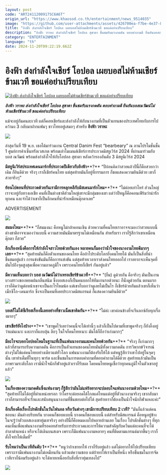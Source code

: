 ```yaml
---
layout: post
code: "ART2411200917SC6A6T"
origin_url: "https://www.khaosod.co.th/entertainment/news_9514035"
image: "https://github.com/user-attachments/assets/426700ea-f7be-4e37-8bf2-186574783da5"
title: "อิงฟ้า ส่งกำลังใจเชียร์ โอปอล เผยบอสไม่ห้ามเชียร์ข้ามเวที ขอแค่อย่าเปรียบเทียบ"
description: "อิงฟ้า วราหะ ส่งกำลังใจเชียร์ โอปอล สุชาตา ชื่นชมรับแรงกดดัน ตอบคำถามดี ยืนยันบอสณวัฒน์ไม่ห้ามเชียร์ข้ามเวที ขอแค่อย่าเปรียบเทียบ"
category: "ENTERTAINMENT"
language: "th"
date: 2024-11-20T09:22:19.662Z
---
```


# อิงฟ้า ส่งกำลังใจเชียร์ โอปอล เผยบอสไม่ห้ามเชียร์ข้ามเวที ขอแค่อย่าเปรียบเทียบ

[![อิงฟ้า ส่งกำลังใจเชียร์ โอปอล เผยบอสไม่ห้ามเชียร์ข้ามเวที ขอแค่อย่าเปรียบเทียบ](https://www.khaosod.co.th/wpapp/uploads/2024/11/engfa1.jpg "อิงฟ้า ส่งกำลังใจเชียร์ โอปอล เผยบอสไม่ห้ามเชียร์ข้ามเวที ขอแค่อย่าเปรียบเทียบ")](https://www.khaosod.co.th/wpapp/uploads/2024/11/engfa1.jpg)

_**อิงฟ้า วราหะ ส่งกำลังใจเชียร์ โอปอล สุชาตา ชื่นชมรับแรงกดดัน ตอบคำถามดี ยืนยันบอสณวัฒน์ไม่ห้ามเชียร์ข้ามเวที ขอแค่อย่าเปรียบเทียบ**_

แม้จะอยู่กันคนละเวที แต่ก็คอยเชียร์และส่งกำลังให้กับนางงามที่เป็นตัวแทนของประเทศไทยกับการไปคว้ามง 3 กลับมาฝากแฟนๆ ชาวไทยอยู่เสมอๆ สำหรับ **อิงฟ้า วราหะ**

[![](https://www.khaosod.co.th/wpapp/uploads/2024/11/engfa4.jpg)](https://www.khaosod.co.th/wpapp/uploads/2024/11/engfa4.jpg)

ล่าสุดวันที่ 19 พ.ย. เธอได้มาร่วมงาน Central Danim Fest “bearbeary” ณ ลานโปรโมชั่นชั้น 1 ศูนย์การค้าเซ็นทรัลเวสเกต พร้อมเล่าโมเมนต์เชียร์การประกวดมิสยูเวิร์ส 2024 ที่ผ่านมาร่วมกับบอส ณวัฒน์ พร้อมส่งกำลังใจให้กับโอปอล สุชาตา หลังคว้ารองอันดับ 3 มิสยูนิเวิร์ส 2024

**มิสยูนิเวิร์สประเทศเดนมาร์กที่ประกวดปีเดียวกับอิงฟ้า****?** “ปีก่อนคิดว่าสวยแล้วปีนี้ก็คือสวยกว่าเดิม ก็ยินดีด้วย จริงๆ เราก็เชียร์คนไทย แต่สุดท้ายมันก็อยู่ที่กรรมการ ก็ขอแสดงความยินดีด้วย เขาก็สวยจริงๆ”

**ย้อนไปตอนที่ประกวดด้วยกันเรามีการคลุกคลีกับมิสเดนมาร์กไหม****?** “ไม่ค่อยเท่าไหร่ ส่วนใหญ่เราจะอยู่กับทางเอเชีย คนที่เป็นต่างชาติส่วนใหญ่เขาจะมีกลุ่มของเขา แต่ว่าปีหนูก็คือคอนเฟิร์มว่าน่ารักทุกคน และจำได้ว่าเขาก็เป็นอีกคนที่น่ารักเหมือนตุ๊กตาเลย”

ADVERTISEMENT

[![](https://www.khaosod.co.th/wpapp/uploads/2024/11/engfa7.jpg)](https://www.khaosod.co.th/wpapp/uploads/2024/11/engfa7.jpg)

**สมมงไหม****?** “ก็สมมงนะ คือหนูไม่กล้าคอนเซิน ด้วยความที่คนไทยเราอาจจะมองว่าสวยแบบนี้ ต่างชาติอาจจะมองว่าแบบนี้ ความสวยมันมีมาตรฐานไม่เหมือนกัน สำหรับเรา เราก็รู้สึกว่าเขาเหมือนตุ๊กตา ก็สวย”

**อีกเรื่องหนึ่งคือการให้กำลังใจสาวไทยด้วยกันเอง หลายคนก็มองว่าน้ำใจของนางงามไทยดีมากๆ เลย****?** “สุดท้ายมันก็คือตัวแทนของคนไทย คือถ้าไประดับโลกยิ่งคนไทยได้ มันก็เป็นสิ่งที่น่าชื่นชมอยู่แล้ว การแข่งขันมันก็คือการแข่งขัน แต่สุดท้ายเวลาเราส่งคนไทยออกไป เราอยากจะเห็นจุดที่มันไปถึงจุดสูงสุดเพื่อความภาคภูมิใจ เพราะคนไทยก็เชียร์ กันอยู่แล้ว”

**มีความเห็นบอกว่า บอส ณวัฒน์ไม่ว่าเหรอเชียร์ข้ามเวที****?** “(ยิ้ม) ดูด้วยกัน คือจริงๆ มันเป็นงานบวงสรวงของหยดฝนกลิ่นสนิม ซึ่งบอสเองก็เป็นคนบอกให้ทีมงานรอด้วยนะ ก็นั่งดูด้วยกัน ตอนแรกเราก็คิดว่าดูต่อหน้าเขาจะเป็นอะไรไหมน้อ แต่เขาก็บอกว่าดูเลยไม่เป็นไร ก็เชียร์ด้วยกันแล้วเขาก็เห็นว่าเม็กซิโก-เดนมาร์ก ซึ่งจะเป็นคนที่เคยประกวดมิสแกรนด์ ก็แสดงความยินดีด้วย”

[![](https://www.khaosod.co.th/wpapp/uploads/2024/11/engfa3.jpg)](https://www.khaosod.co.th/wpapp/uploads/2024/11/engfa3.jpg)



**บอสก็ไม่ได้ซีเรียสเรื่องนี้เลยอย่างที่ชาวเน็ตเขาคิดกัน****?** “ไม่ค่ะ เขาค่อนข้างที่จะรีแลกซ์กับทุกเรื่องมากๆ”

**เขาเชียร์ยังไงบ้าง****?** “เขาพูดไว้เลยว่าคนนี้จะได้เท่านี้ๆ แล้วก็เป็นไปตามที่เขาพูดจริงๆ ก็ยังอึ้งอยู่ว่าแม่นเนาะ และเราก็แอบลุ้น ลึกๆ ในใจก็คนไทยเนาะ มันได้ก็ถือว่าเก่งมากๆ”

**มีอะไรจะบอกโอปอลไหมในฐานะที่เป็นแฟนนางงามและคนไทยด้วยกัน****?** “จริงๆ ก็เก่งมากๆ แล้วที่สามารถรับความกดดัน คือการเป็นตัวแทนของคนไทยมันมีทั้งความกดดัน การวิพากษ์วิจารณ์ต่างๆไม่ใช่แค่คนไทยอย่างเดียวแต่ทั่วโลก แฟนนางงามก็ต้องรับให้ได้ แต่หนูรู้สึกว่าเขาไปอยู่ในจุดๆ นั้น เขาทำเต็มที่ในทุกๆ พาร์ต และชื่นชมในการตอบคำถามที่ตอบคำถามได้ดีด้วย สุดท้ายแล้วมันเป็นภาพรวมระดับโลก เรามีน้ำใจนักกีฬาอยู่แล้วเราก็รับผล โดยคนไทยหนูเชื่อว่าทุกคนภูมิใจในตัวเขาอยู่แล้ว”

[![](https://www.khaosod.co.th/wpapp/uploads/2024/11/engfa8.jpg)](https://www.khaosod.co.th/wpapp/uploads/2024/11/engfa8.jpg)

**ในเรื่องของความกดดันซึ่งแฟนงามๆ ก็รู้สึกว่ามันไม่แฟร์อยากจะปลอบใจแฟนนางงามด้วยไหม****?** “สุดท้ายก็ไม่ได้อยู่ที่ตำแหน่งหรอก ว่าใครจะต่อยอดได้ไกลแค่ไหนแต่อยู่ที่ตัวนางงามจริงๆ เขากลับมาเราก็สามารถที่จะรักและสนับสนุนนางงามที่ชื่นชอบต่อไปได้ สุดท้ายเราก็ต้องเป็นน้ำใจนักกีฬาแหละค่ะ”

**อีกเรื่องคือเรื่องโปรดักชั่นในวันไฟนอล หรือวันต่างๆ เขามีการเปรียบเทียบ 2 เวที?** “มันก็แล้วแต่คนชอบนะ มันต่างบริบทกัน บางคนก็ชอบแบบนี้ บางคนก็ชอบแบบนี้ แต่สำหรับมิสแกรนด์ คือหนูอยู่ข้างในจะรู้ว่าตัวบอสเองเขาทุ่มเทจริงๆ อย่างปีนี้ก็คือหมดงบไปหลายล้านเลย ในเรื่อง โปรดักชั่นต่างๆ ที่ทุกคนเห็นเพื่อแฟนนางงามที่รอคอยสำหรับการประกวดและการให้ความสำคัญกับควีนแต่ละคนที่จะได้อำลาตำแหน่ง หรือจะได้เดินบนสเตจ เพราะก็มีแฟนนางงามหลายๆ คนที่ติดตามแกรนด์มากขึ้นๆ เราก็ตั้งใจทำให้เต็มที่”

**รับไหมว่าเป็นเวทีอันดับ 1****?** “หนูว่าถ้าเขายกให้ เราก็รับอยู่แล้ว แต่ไม่อยากให้ไปเปรียบเทียบเพราะเรามีแฟนนางงามไม่เหมือนกัน แล้วแต่ความชอบ แต่ถ้ายกให้เราเป็นที่หนึ่ง หรือชื่นชมในการจัดเวทีเราก็น้อมรับอยู่แล้ว จะได้หายเหนื่อยกับสิ่งที่เราทุ่มเทลงไป”

[![](https://www.khaosod.co.th/wpapp/uploads/2024/11/engfa6.jpg)](https://www.khaosod.co.th/wpapp/uploads/2024/11/engfa6.jpg)